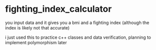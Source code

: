 # fighting_index_calculator
you input data and it gives you a bmi and a fighting index (although the index is likely not that accurate)

i just used this to practice c++ classes and data verification, planning to implement polymorphism later

